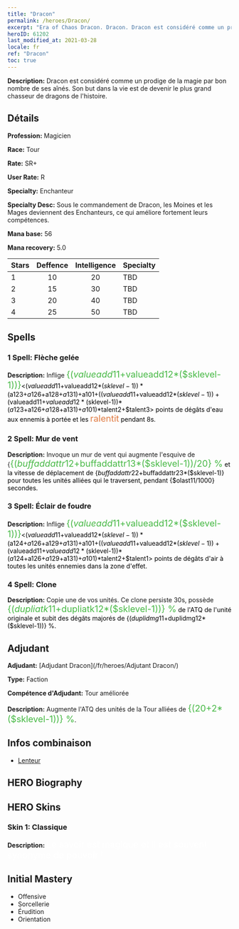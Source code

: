 ```yaml
---
title: "Dracon"
permalink: /heroes/Dracon/
excerpt: "Era of Chaos Dracon. Dracon. Dracon est considéré comme un prodige de la magie par bon nombre de ses aînés. Son but dans la vie est de devenir le plus grand chasseur de dragons de l'histoire."
heroID: 61202
last_modified_at: 2021-03-28
locale: fr
ref: "Dracon"
toc: true
---
```

 **Description:** Dracon est considéré comme un prodige de la magie par bon nombre de ses aînés. Son but dans la vie est de devenir le plus grand chasseur de dragons de l'histoire.
## Détails
 **Profession:** Magicien

 **Race:** Tour

 **Rate:** SR+

 **User Rate:** R

 **Specialty:** Enchanteur

 **Specialty Desc:** Sous le commandement de Dracon, les Moines et les Mages deviennent des Enchanteurs, ce qui améliore fortement leurs compétences.

 **Mana base:** 56

 **Mana recovery:** 5.0


  | Stars   |    Deffence    |  Intelligence  |      Specialty     |
  |---------|:---------------:|:---------------:|--------------------|
  |    1    | 10 | 20 | TBD |
  |    2    | 15 | 30 | TBD |
  |    3    | 20 | 40 | TBD |
  |    4    | 25 | 50 | TBD |

## Spells
### 1 Spell: Flèche gelée
 **Description:** Inflige <span style="color: #48b946;font-size:20px">{($valueadd11+$valueadd12*($sklevel-1))}</span><span style="color: black"><($valueadd11+$valueadd12*($sklevel-1))*($a123+$a126+$a128+$a131)+$a101+(($valueadd11+$valueadd12*($sklevel-1))+($valueadd11+$valueadd12*($sklevel-1))*($a123+$a126+$a128+$a131)+$a101)*$talent2+$talent3> points de dégâts d'eau aux ennemis à portée et les <span style="color: #e07c44;font-size:20px">ralentit</span><span style="color: black"> pendant 8s.

### 2 Spell: Mur de vent
 **Description:** Invoque un mur de vent qui augmente l'esquive de {<span style="color: #48b946;font-size:20px">{($buffaddattr12+$buffaddattr13*($sklevel-1))/20} %</span><span style="color: black"> et la vitesse de déplacement de {$buffaddattr22+$buffaddattr23*($sklevel-1)} pour toutes les unités alliées qui le traversent, pendant {$olast11/1000} secondes.

### 3 Spell: Éclair de foudre
 **Description:** Inflige <span style="color: #48b946;font-size:20px">{($valueadd11+$valueadd12*($sklevel-1))}</span><span style="color: black"><($valueadd11+$valueadd12*($sklevel-1))*($a124+$a126+$a129+$a131)+$a101+(($valueadd11+$valueadd12*($sklevel-1))+($valueadd11+$valueadd12*($sklevel-1))*($a124+$a126+$a129+$a131)+$a101)*$talent2+$talent1> points de dégâts d'air à toutes les unités ennemies dans la zone d'effet.

### 4 Spell: Clone
 **Description:** Copie une de vos unités. Ce clone persiste 30s, possède <span style="color: #48b946;font-size:20px">{($dupliatk11+$dupliatk12*($sklevel-1))} %</span><span style="color: black"> de l'ATQ de l'unité originale et subit des dégâts majorés de {($duplidmg11+$duplidmg12*($sklevel-1))} %.


## Adjudant

 **Adjudant:**  [Adjudant Dracon](/fr/heroes/Adjutant Dracon/) 

 **Type:**  Faction 

 **Compétence d'Adjudant:**  Tour améliorée 

 **Description:** Augmente l'ATQ des unités de la Tour alliées de <span style="color: #48b946;font-size:20px">{(20+2*($sklevel-1))} %</span><span style="color: black">.

## Infos combinaison

* [Lenteur](/fr/combination/Lenteur/) 

## HERO Biography

## HERO Skins
### Skin 1: **Classique**

 **Description:** <span style="color: #ffffff;font-size:20px">Le savoir est magique et il est souvent synonyme de pouvoir !</span>



## Initial Mastery
   - Offensive
   - Sorcellerie
   - Érudition
   - Orientation
